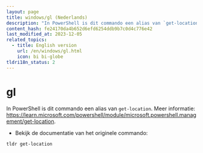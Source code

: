 ```yaml
---
layout: page
title: windows/gl (Nederlands)
description: "In PowerShell is dit commando een alias van `get-location`."
content_hash: fe24170da4b652d6efd6254ddb9b7c0d4c776e42
last_modified_at: 2023-12-05
related_topics:
  - title: English version
    url: /en/windows/gl.html
    icon: bi bi-globe
tldri18n_status: 2
---
```

# gl

In PowerShell is dit commando een alias van `get-location`.
Meer informatie: <https://learn.microsoft.com/powershell/module/microsoft.powershell.management/get-location>.

- Bekijk de documentatie van het originele commando:

`tldr get-location`
